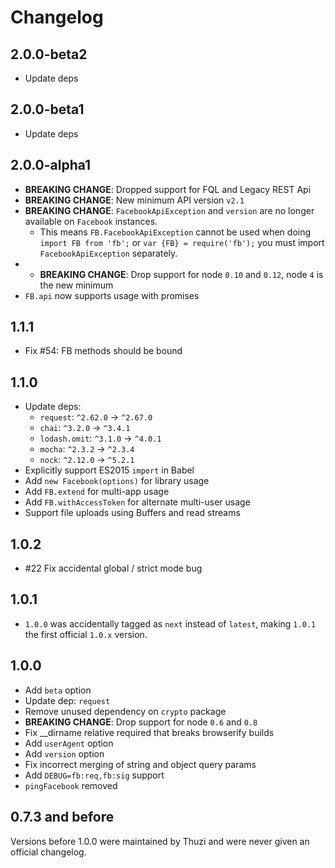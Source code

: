 Changelog
=========

## 2.0.0-beta2

* Update deps

## 2.0.0-beta1

* Update deps

## 2.0.0-alpha1

* **BREAKING CHANGE**: Dropped support for FQL and Legacy REST Api
* **BREAKING CHANGE**: New minimum API version `v2.1`
* **BREAKING CHANGE**: `FacebookApiException` and `version` are no longer available on `Facebook` instances.
    * This means `FB.FacebookApiException` cannot be used when doing `import FB from 'fb';` or `var {FB} = require('fb');` you must import `FacebookApiException` separately.
* * **BREAKING CHANGE**: Drop support for node `0.10` and `0.12`, node `4` is the new minimum
* `FB.api` now supports usage with promises

## 1.1.1

* Fix #54: FB methods should be bound

## 1.1.0

* Update deps:
    * `request`: `^2.62.0` -> `^2.67.0`
    * `chai`: `^3.2.0` -> `^3.4.1`
    * `lodash.omit`: `^3.1.0` -> `^4.0.1`
    * `mocha`: `^2.3.2` -> `^2.3.4`
    * `nock`: `^2.12.0` -> `^5.2.1`
* Explicitly support ES2015 `import` in Babel
* Add `new Facebook(options)` for library usage
* Add `FB.extend` for multi-app usage
* Add `FB.withAccessToken` for alternate multi-user usage
* Support file uploads using Buffers and read streams

## 1.0.2

* #22 Fix accidental global / strict mode bug

## 1.0.1

* `1.0.0` was accidentally tagged as `next` instead of `latest`, making `1.0.1` the first official `1.0.x` version.

## 1.0.0

* Add `beta` option
* Update dep: `request`
* Remove unused dependency on `crypto` package
* **BREAKING CHANGE**: Drop support for node `0.6` and `0.8`
* Fix __dirname relative required that breaks browserify builds
* Add `userAgent` option
* Add `version` option
* Fix incorrect merging of string and object query params
* Add `DEBUG=fb:req,fb:sig` support
* `pingFacebook` removed

## 0.7.3 and before

Versions before 1.0.0 were maintained by Thuzi and were never given an official changelog.
